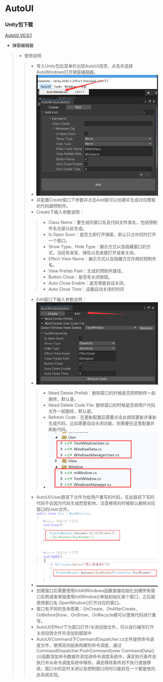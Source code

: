 # AutoUI
  ### Unity包下载
  
  [AutoUI V0.0.1](https://github.com/Catiger1/AutoUI/blob/master/AutoUI_V0.01.unitypackage)
  
* 弹窗编辑器
>* 使用说明
>>* 导入Unity包后菜单栏出现AutoUI选项，点击并选择AutoWindows打开弹窗编辑器。
>>* ![image text](./AutoUI/IntroductionPictures/CreateWindow.png "DBSCAN Performance Comparison")
>>* 并配置Create窗口下参数并点击Add就可以创建并生成对应模板的代码跟预制件。
>>* Create下输入参数说明：
>>>* Class Name：要生成的窗口名及代码文件类名，包括预制件名也是以此生成。
>>>* Is Open Soon：是否立即打开弹窗，默认只允许同时打开一个窗口。
>>>* Show Type、Hide Type：展示方式以及隐藏窗口的方式，当前有渐变、弹性以及直接打开或者关闭。
>>>* Effect View Name：展示方式以及隐藏方式作用的预制件名。
>>>* View Prefab Path：生成的预制件路径。
>>>* Button Close：是否有关闭按钮。
>>>* Auto Close Enable：是否使能自动关闭。
>>>* Auto Close Time：设置自动关闭的时间
>>* Edit窗口下输入参数说明：
>>* ![image text](./AutoUI/IntroductionPictures/EditWindow.png "DBSCAN Performance Comparison")
>>>* Need Detele Prefab：删除窗口的时候是否把预制件一起删除，默认是。
>>>* Need Detele Code File: 删除窗口的时候是否把用户代码文件一起删除，默认是。
>>>* Refresh Code：在更新配置后需要点击此按钮更新并重新生成代码，比如需要自动关闭功能，则需要在这里配置并刷新代码。
>>>* ![image text](./AutoUI/IntroductionPictures/GenerateFile.png "DBSCAN Performance Comparison")
>>* AutoUI/User路径下文件为给用户重写的代码，在此路径下写的代码不会因为代码生成而受影响，注意移除的时候默认删除对应窗口的User文件。
>>* ![image text](./AutoUI/IntroductionPictures/InitFunction.png "DBSCAN Performance Comparison")
>>* 创建窗口后需要使用InitAllWindows函数直接初始化创建所有窗口实例或者单独使用InitWindow<T>()单独初始化某个窗口，之后就使用窗口名.OpenWindow()打开对应的窗口。
>>* 窗口有不同的生命周期：OnCreate、OnAfterCreate、OnBeforeShow、OnShow、OnRecycle都可以使用代码进行重写。
>>* AutoUI/Effect下为窗口打开/关闭动效文件，可以自行编写打开关闭动效文件并添加到框架中
>>* AutoUI/Command下CommandDispatcher.cs文件提供命令调度文件，使用双向链表构建的命令调度，通过CommandDispatcher.PushCommand(new CommandData(){})函数添加命令数据并添加进命令调度系统中，满足执行条件会执行并从命令调度系统中移除，满足移除条件则不执行直接移除，窗口中的定时关闭以及控制窗口同时只能存在一个都是依托此系统实现。
      
